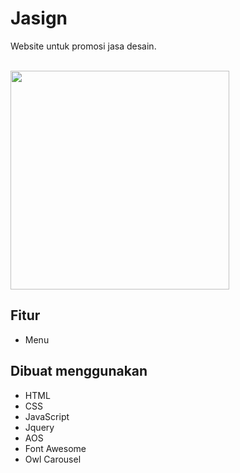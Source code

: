 # Jasign
Website untuk promosi jasa desain.
<p align="left">
<br>
  <img src="https://user-images.githubusercontent.com/87967665/142647731-082c357a-c469-40c9-94a3-18cf05aab965.png" border="0" width="350">
</p>

## Fitur

- Menu

## Dibuat menggunakan

- HTML
- CSS
- JavaScript
- Jquery
- AOS
- Font Awesome
- Owl Carousel

